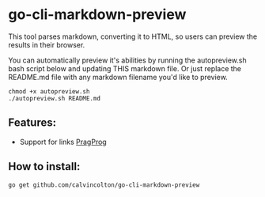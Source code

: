 # go-cli-markdown-preview

This tool parses markdown, converting it to HTML, so users can preview the results in their browser.

You can automatically preview it's abilities by running the autopreview.sh bash script below and updating THIS markdown file. Or just replace the README.md file with any markdown filename you'd like to preview.

```
chmod +x autopreview.sh
./autopreview.sh README.md
```

## Features:

- Support for links [PragProg](https://pragprog.com)

## How to install:

```
go get github.com/calvincolton/go-cli-markdown-preview
```
